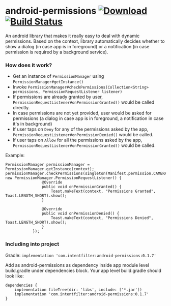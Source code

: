 # android-permissions [ ![Download](https://api.bintray.com/packages/nishkarsh/maven/com.intentfilter%3Aandroid-permissions/images/download.svg) ](https://bintray.com/nishkarsh/maven/com.intentfilter%3Aandroid-permissions/_latestVersion) [![Build Status](https://travis-ci.org/nishkarsh/android-permissions.svg?branch=master)](https://travis-ci.org/nishkarsh/android-permissions)
An android library that makes it really easy to deal with dynamic permissions. Based on the context, library automatically decides whether to show a dialog (in case app is in foreground) or a notification (in case permission is required by a background service).

### How does it work?
- Get an instance of `PermissionManager` using `PermissionManager#getInstance()`
- Invoke `PermissionManager#checkPermissions(Collection<String> permissions, PermissionRequestListener listener)`
- If permissions are already granted by user, `PermissionRequestListener#onPermissionGranted()` would be called directly.
- In case permissions are not yet provided, user would be asked for permissions (a dialog in case app is in foreground, a notification in case it's in background)
- If user taps on `Deny` for any of the permissions asked by the app, `PermissionRequestListener#onPermissionDenied()` would be called.
- If user taps on `Allow` for all the permissions asked by the app, `PermissionRequestListener#onPermissionGranted()` would be called.

Example:
```
PermissionManager permissionManager = PermissionManager.getInstance(context);
permissionManager.checkPermissions(singleton(Manifest.permission.CAMERA), new PermissionManager.PermissionRequestListener() {
                @Override
                public void onPermissionGranted() {
                    Toast.makeText(context, "Permissions Granted", Toast.LENGTH_SHORT).show();
                }

                @Override
                public void onPermissionDenied() {
                    Toast.makeText(context, "Permissions Denied", Toast.LENGTH_SHORT).show();
                }
            });
```

### Including into project

Gradle: `implementation 'com.intentfilter:android-permissions:0.1.7'`

Add as android-permissions as dependency inside app module level build.gradle under dependencies block. Your app level build.gradle should look like:

```
dependencies {
    implementation fileTree(dir: 'libs', include: ['*.jar'])
    implementation 'com.intentfilter:android-permissions:0.1.7'
}
```
